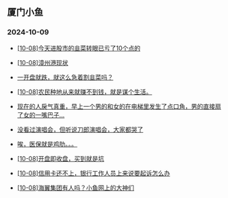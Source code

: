 ## 厦门小鱼 
### 2024-10-09

+ [[10-08]今天进股市的韭菜转眼已亏了10个点的](http://bbs.xmfish.com/read-htm-tid-18249380.html)

+ [[10-08]漳州港现状](http://bbs.xmfish.com/read-htm-tid-18249376.html)

+ [一开盘就跌，就这么急着割韭菜吗？](http://bbs.xmfish.com/read-htm-tid-18249361.html)

+ [[10-08]农民种地从来就赚不到钱，就是谋个生活。](http://bbs.xmfish.com/read-htm-tid-18249322.html)

+ [现在的人戾气真重，早上一个男的和女的在电梯里发生了点口角，男的直接扇了女的一嘴巴子…](http://bbs.xmfish.com/read-htm-tid-18249337.html)

+ [没看过演唱会，但听说刀郎演唱会，大家都哭了](http://bbs.xmfish.com/read-htm-tid-18249320.html)

+ [唉，医保就是鸡肋。。。](http://bbs.xmfish.com/read-htm-tid-18249379.html)

+ [[10-08]开盘即收盘，买到就是坑](http://bbs.xmfish.com/read-htm-tid-18249367.html)

+ [[10-08]信用卡还不上，银行工作人员上来说要起诉怎么办](http://bbs.xmfish.com/read-htm-tid-18249386.html)

+ [[10-08]海翼集团有人吗？小鱼网上的大神们](http://bbs.xmfish.com/read-htm-tid-18249364.html)

